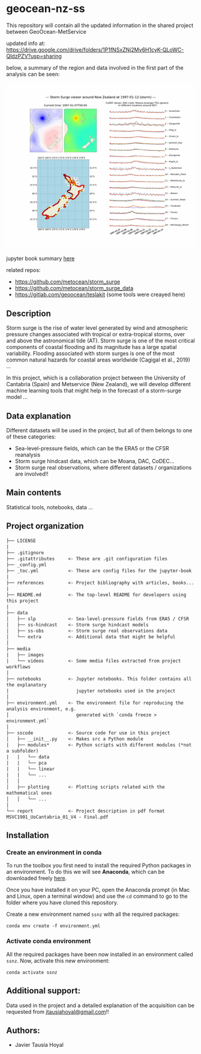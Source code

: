 # geocean-nz-ss

This repository will contain all the updated information in the shared project between GeoOcean-MetService

updated info at: https://drive.google.com/drive/folders/1P1fNSxZNj2Mv6H1cyK-QLoWC-QldzPZV?usp=sharing

below, a summary of the region and data involved in the first part of the analysis can be seen:

![gif](/media/videos/example.gif)

jupyter book summary [here](https://javitausia.github.io/geocean-nz-ss/)

related repos:
* https://github.com/metocean/storm_surge
* https://github.com/metocean/storm_surge_data
* https://gitlab.com/geoocean/teslakit (some tools were creayed here)

## Description

Storm surge is the rise of water level generated by wind and atmospheric pressure changes associated with tropical or
extra-tropical storms, over and above the astronomical tide (AT). Storm surge is one of the most critical components of
coastal flooding and its magnitude has a large spatial variability. Flooding associated with storm surges is one of the
most common natural hazards for coastal areas worldwide (Cagigal et al., 2019) ...

In this project, which is a collaboration project between the University of Cantabria (Spain) and Metservice (New Zealand), 
we will develop different machine learning tools that might help in the forecast of a storm-surge model ...

## Data explanation

Different datasets will be used in the project, but all of them belongs to one of these categories:
* Sea-level-pressure fields, which can be the ERA5 or the CFSR reanalysis
* Storm surge hindcast data, which can be Moana, DAC, CoDEC...
* Storm surge real observations, where different datasets / organizations are involved!!

## Main contents

Statistical tools, notebooks, data ...

## Project organization

    ├── LICENSE
    |
    ├── .gitignore
    ├── .gitattributes     <- These are .git configuration files
    ├── _config.yml
    ├── _toc.yml           <- These are config files for the jupyter-book
    |
    ├── references         <- Project bibliography with articles, books...
    |
    ├── README.md          <- The top-level README for developers using this project
    |
    ├── data
    │   ├── slp            <- Sea-level-pressure fields from ERA5 / CFSR
    │   ├── ss-hindcast    <- Storm surge hindcast models
    │   ├── ss-obs         <- Storm surge real observations data
    │   └── extra          <- Additional data that might be helpful
    │
    ├── media          
    |   ├── images
    |   └── videos         <- Some media files extracted from project workflows        
    │
    ├── notebooks          <- Jupyter notebooks. This folder contains all the explanatory
    |                         jupyter notebooks used in the project
    │
    ├── environment.yml    <- The environment file for reproducing the analysis environment, e.g.
    │                         generated with `conda freeze > environment.yml`
    │
    ├── sscode             <- Source code for use in this project
    │   ├── __init__.py    <- Makes src a Python module
    |   ├── modules*       <- Python scripts with different modules (*not a subfolder)
    |   |   └── data
    |   |   └── pca
    |   |   └── linear
    |   |   └── ...
    │   │
    │   ├── plotting       <- Plotting scripts related with the mathematical ones
    │   │   └── ...
    │
    └── report             <- Project description in pdf format MSVC1901_UoCantabria_01_V4 - Final.pdf


## Installation

### Create an environment in conda

To run the toolbox you first need to install the required Python packages in an environment. To do this we will see **Anaconda**, which can be downloaded freely [here](https://www.anaconda.com/download/).

Once you have installed it on your PC, open the Anaconda prompt (in Mac and Linux, open a terminal window) and use the `cd` command to go to the folder where you have cloned this repository.

Create a new environment named `ssnz` with all the required packages:

```
conda env create -f environment.yml
```

### Activate conda environment

All the required packages have been now installed in an environment called `ssnz`. Now, activate this new environment:

```
conda activate ssnz
```

## Additional support:

Data used in the project and a detailed explanation of the acquisition can be requested from jtausiahoyal@gmail.com!!

## Authors:

* Javier Tausía Hoyal

